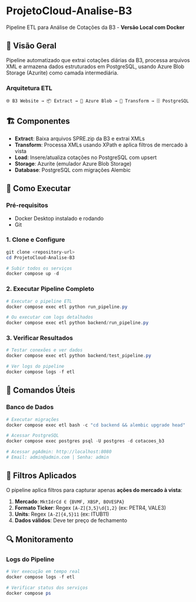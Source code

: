 # ProjetoCloud-Analise-B3

Pipeline ETL para Análise de Cotações da B3 - **Versão Local com Docker**

## 🚀 Visão Geral

Pipeline automatizado que extrai cotações diárias da B3, processa arquivos XML e armazena dados estruturados em PostgreSQL, usando Azure Blob Storage (Azurite) como camada intermediária.

### Arquitetura ETL

```
🌐 B3 Website → 📦 Extract → 📁 Azure Blob → 🔄 Transform → 🗄️ PostgreSQL
```

## 🏗️ Componentes

- **Extract**: Baixa arquivos SPRE.zip da B3 e extrai XMLs
- **Transform**: Processa XMLs usando XPath e aplica filtros de mercado à vista  
- **Load**: Insere/atualiza cotações no PostgreSQL com upsert
- **Storage**: Azurite (emulador Azure Blob Storage)
- **Database**: PostgreSQL com migrações Alembic

## 🚀 Como Executar

### Pré-requisitos
- Docker Desktop instalado e rodando
- Git

### 1. Clone e Configure

```powershell
git clone <repository-url>
cd ProjetoCloud-Analise-B3

# Subir todos os serviços
docker compose up -d
```

### 2. Executar Pipeline Completo

```powershell
# Executar o pipeline ETL
docker compose exec etl python run_pipeline.py

# Ou executar com logs detalhados
docker compose exec etl python backend/run_pipeline.py
```

### 3. Verificar Resultados

```powershell
# Testar conexões e ver dados
docker compose exec etl python backend/test_pipeline.py

# Ver logs do pipeline
docker compose logs -f etl
```

## 🔧 Comandos Úteis

### Banco de Dados

```powershell
# Executar migrações
docker compose exec etl bash -c "cd backend && alembic upgrade head"

# Acessar PostgreSQL
docker compose exec postgres psql -U postgres -d cotacoes_b3

# Acessar pgAdmin: http://localhost:8080
# Email: admin@admin.com | Senha: admin
```

## 🎯 Filtros Aplicados

O pipeline aplica filtros para capturar apenas **ações do mercado à vista**:

1. **Mercado**: `MktIdrCd ∈ {BVMF, XBSP, BOVESPA}`
2. **Formato Ticker**: Regex `[A-Z]{3,5}\d{1,2}` (ex: PETR4, VALE3)
3. **Units**: Regex `[A-Z]{4,5}11` (ex: ITUB11)
4. **Dados válidos**: Deve ter preço de fechamento

## 🔍 Monitoramento

### Logs do Pipeline
```powershell
# Ver execução em tempo real
docker compose logs -f etl

# Verificar status dos serviços
docker compose ps







